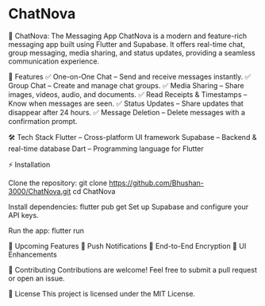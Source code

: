 # ChatNova 
🌟 ChatNova: The Messaging App
ChatNova is a modern and feature-rich messaging app built using Flutter and Supabase. It offers real-time chat, group messaging, media sharing, and status updates, providing a seamless communication experience.

🚀 Features
✅ One-on-One Chat – Send and receive messages instantly.
✅ Group Chat – Create and manage chat groups.
✅ Media Sharing – Share images, videos, audio, and documents.
✅ Read Receipts & Timestamps – Know when messages are seen.
✅ Status Updates – Share updates that disappear after 24 hours.
✅ Message Deletion – Delete messages with a confirmation prompt.

🛠️ Tech Stack
Flutter – Cross-platform UI framework
Supabase – Backend & real-time database
Dart – Programming language for Flutter

⚡ Installation

Clone the repository:
git clone https://github.com/Bhushan-3000/ChatNova.git
cd ChatNova

Install dependencies:
flutter pub get
Set up Supabase and configure your API keys.

Run the app:
flutter run

🎯 Upcoming Features
🔹 Push Notifications
🔹 End-to-End Encryption
🔹 UI Enhancements

🤝 Contributing
Contributions are welcome! Feel free to submit a pull request or open an issue.

📜 License
This project is licensed under the MIT License.

